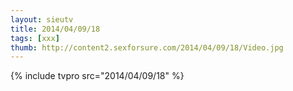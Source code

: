 ```yaml
--- 
layout: sieutv
title: 2014/04/09/18
tags: [xxx]
thumb: http://content2.sexforsure.com/2014/04/09/18/Video.jpg
---
```

{% include tvpro src="2014/04/09/18" %} 
